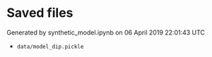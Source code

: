 # Saved files 


Generated by synthetic_model.ipynb on 06 April 2019 22:01:43 UTC

*  `data/model_dip.pickle` 
